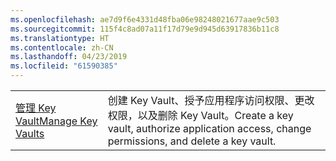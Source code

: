 ```yaml
---
ms.openlocfilehash: ae7d9f6e4331d48fba06e98248021677aae9c503
ms.sourcegitcommit: 115f4c8ad07a11f17d79e9d945d63917836b11c8
ms.translationtype: HT
ms.contentlocale: zh-CN
ms.lasthandoff: 04/23/2019
ms.locfileid: "61590385"
---
```

|  |  |
|---------|---------|
| <span data-ttu-id="4fa0a-101">[管理 Key Vault][1]</span><span class="sxs-lookup"><span data-stu-id="4fa0a-101">[Manage Key Vaults][1]</span></span> | <span data-ttu-id="4fa0a-102">创建 Key Vault、授予应用程序访问权限、更改权限，以及删除 Key Vault。</span><span class="sxs-lookup"><span data-stu-id="4fa0a-102">Create a key vault, authorize application access, change permissions, and delete a key vault.</span></span> |

[1]: https://azure.microsoft.com/resources/samples/key-vault-java-manage-key-vaults/
